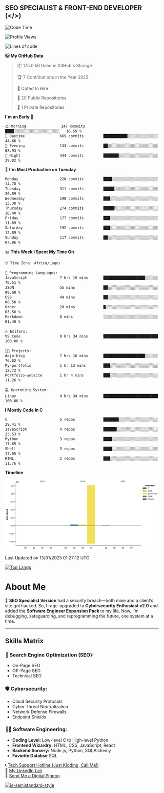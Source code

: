 ## SEO SPECIALIST & FRONT-END DEVELOPER (</>)

<!--START_SECTION:waka-->
![Code Time](http://img.shields.io/badge/Code%20Time-24%20hrs%2026%20mins-blue)

![Profile Views](http://img.shields.io/badge/Profile%20Views-0-blue)

![Lines of code](https://img.shields.io/badge/From%20Hello%20World%20I%27ve%20Written-13.4%20million%20lines%20of%20code-blue)

**🐱 My GitHub Data** 

> 📦 175.0 kB Used in GitHub's Storage 
 > 
> 🏆 7 Contributions in the Year 2025
 > 
> 💼 Opted to Hire
 > 
> 📜 20 Public Repositories 
 > 
> 🔑 1 Private Repositories 
 > 
**I'm an Early 🐤** 

```text
🌞 Morning                247 commits         ████░░░░░░░░░░░░░░░░░░░░░   16.59 % 
🌆 Daytime                665 commits         ███████████░░░░░░░░░░░░░░   44.66 % 
🌃 Evening                133 commits         ██░░░░░░░░░░░░░░░░░░░░░░░   08.93 % 
🌙 Night                  444 commits         ███████░░░░░░░░░░░░░░░░░░   29.82 % 
```
📅 **I'm Most Productive on Tuesday** 

```text
Monday                   220 commits         ████░░░░░░░░░░░░░░░░░░░░░   14.78 % 
Tuesday                  311 commits         █████░░░░░░░░░░░░░░░░░░░░   20.89 % 
Wednesday                198 commits         ███░░░░░░░░░░░░░░░░░░░░░░   13.30 % 
Thursday                 274 commits         █████░░░░░░░░░░░░░░░░░░░░   18.40 % 
Friday                   177 commits         ███░░░░░░░░░░░░░░░░░░░░░░   11.89 % 
Saturday                 192 commits         ███░░░░░░░░░░░░░░░░░░░░░░   12.89 % 
Sunday                   117 commits         ██░░░░░░░░░░░░░░░░░░░░░░░   07.86 % 
```


📊 **This Week I Spent My Time On** 

```text
🕑︎ Time Zone: Africa/Lagos

💬 Programming Languages: 
JavaScript               7 hrs 19 mins       ███████████████████░░░░░░   76.51 % 
JSON                     55 mins             ██░░░░░░░░░░░░░░░░░░░░░░░   09.60 % 
CSS                      49 mins             ██░░░░░░░░░░░░░░░░░░░░░░░   08.58 % 
Other                    20 mins             █░░░░░░░░░░░░░░░░░░░░░░░░   03.56 % 
Markdown                 8 mins              ░░░░░░░░░░░░░░░░░░░░░░░░░   01.40 % 

🔥 Editors: 
VS Code                  9 hrs 34 mins       █████████████████████████   100.00 % 

🐱‍💻 Projects: 
dojo-blog                7 hrs 16 mins       ███████████████████░░░░░░   76.02 % 
My-portfolio             1 hr 13 mins        ███░░░░░░░░░░░░░░░░░░░░░░   12.72 % 
Portfolio-website        1 hr 4 mins         ███░░░░░░░░░░░░░░░░░░░░░░   11.26 % 

💻 Operating System: 
Linux                    9 hrs 34 mins       █████████████████████████   100.00 % 
```

**I Mostly Code in C** 

```text
C                        5 repos             ███████░░░░░░░░░░░░░░░░░░   29.41 % 
JavaScript               4 repos             ██████░░░░░░░░░░░░░░░░░░░   23.53 % 
Python                   3 repos             ████░░░░░░░░░░░░░░░░░░░░░   17.65 % 
Shell                    3 repos             ████░░░░░░░░░░░░░░░░░░░░░   17.65 % 
HTML                     2 repos             ███░░░░░░░░░░░░░░░░░░░░░░   11.76 % 
```



**Timeline**

![Lines of Code chart](https://raw.githubusercontent.com/T33C33/T33C33/main/assets/bar_graph.png)


 Last Updated on 13/01/2025 01:27:12 UTC
<!--END_SECTION:waka-->

[![Top Langs](https://github-readme-stats.vercel.app/api/top-langs/?username=T33C33&layout=compact&theme=radical)](https://github.com/T33C33)

# About Me

👾 **SEO Specialist Version** had a security breach—both mine and a client’s site got hacked. So, I rage-upgraded to **Cybersecurity Enthusiast v2.0** and added the **Software Engineer Expansion Pack** to my life. Now, I’m debugging, safeguarding, and reprogramming the future, one system at a time.

---

## Skills Matrix

### 🎯 Search Engine Optimization (SEO):

- On-Page SEO
- Off-Page SEO
- Technical SEO

### 🛡️ Cybersecurity:

- Cloud Security Protocols
- Cyber Threat Neutralization
- Network Defense Firewalls
- Endpoint Shields

### 👨‍💻 Software Engineering:

- **Coding Level:** Low-level C to High-level Python
- **Frontend Wizardry:** HTML, CSS, JavaScript, React
- **Backend Sorcery:** Node.js, Python, SQLAlchemy
- **Favorite Databse** SQL

📞 [Tech Support Hotline (Just Kidding, Call Me!)](tel:+2348088625285)  
🔗 [My LinkedIn Lair](https://www.linkedin.com/in/teecee 'teecee')  
📧 [Send Me a Digital Pigeon](mailto:teeceeiheukwumere@gmail.com)

[![js-semistandard-style](https://raw.githubusercontent.com/standard/semistandard/master/badge.svg)](https://github.com/standard/semistandard)
